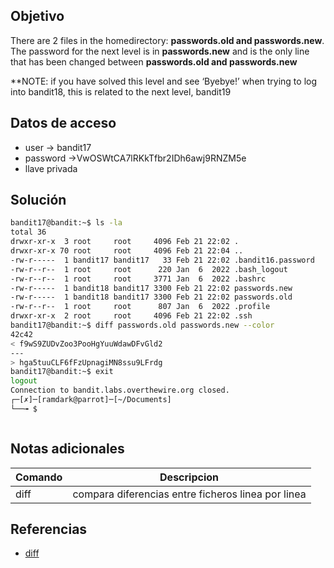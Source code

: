 ## Objetivo
There are 2 files in the homedirectory: **passwords.old and passwords.new**. The password for the next level is in **passwords.new** and is the only line that has been changed between **passwords.old and passwords.new**

**NOTE: if you have solved this level and see ‘Byebye!’ when trying to log into bandit18, this is related to the next level, bandit19

## Datos de acceso
+ user -> bandit17
+ password ->VwOSWtCA7lRKkTfbr2IDh6awj9RNZM5e
+ llave privada 

## Solución
``` bash
bandit17@bandit:~$ ls -la
total 36
drwxr-xr-x  3 root     root     4096 Feb 21 22:02 .
drwxr-xr-x 70 root     root     4096 Feb 21 22:04 ..
-rw-r-----  1 bandit17 bandit17   33 Feb 21 22:02 .bandit16.password
-rw-r--r--  1 root     root      220 Jan  6  2022 .bash_logout
-rw-r--r--  1 root     root     3771 Jan  6  2022 .bashrc
-rw-r-----  1 bandit18 bandit17 3300 Feb 21 22:02 passwords.new
-rw-r-----  1 bandit18 bandit17 3300 Feb 21 22:02 passwords.old
-rw-r--r--  1 root     root      807 Jan  6  2022 .profile
drwxr-xr-x  2 root     root     4096 Feb 21 22:02 .ssh
bandit17@bandit:~$ diff passwords.old passwords.new --color
42c42
< f9wS9ZUDvZoo3PooHgYuuWdawDFvGld2
---
> hga5tuuCLF6fFzUpnagiMN8ssu9LFrdg
bandit17@bandit:~$ exit
logout
Connection to bandit.labs.overthewire.org closed.
┌─[✗]─[ramdark@parrot]─[~/Documents]
└──╼ $



```
## Notas adicionales
|Comando | Descripcion |
|------------ | ------------|
|diff | compara diferencias entre ficheros linea por linea|


## Referencias
+ [diff](https://eltallerdelbit.com/comando-diff-ejemplos/)
